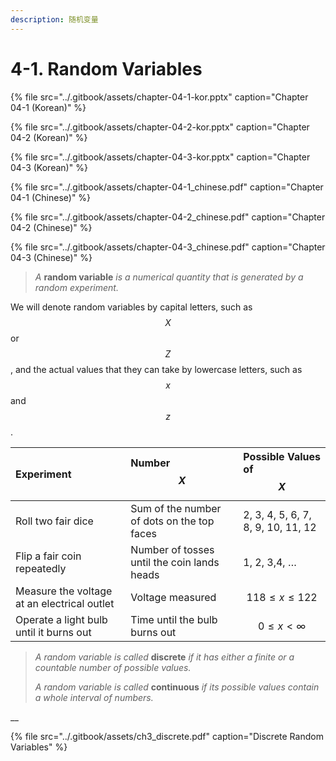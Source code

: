 ```yaml
---
description: 随机变量
---
```


# 4-1. Random Variables

{% file src="../.gitbook/assets/chapter-04-1-kor.pptx" caption="Chapter 04-1 \(Korean\)" %}

{% file src="../.gitbook/assets/chapter-04-2-kor.pptx" caption="Chapter 04-2 \(Korean\)" %}

{% file src="../.gitbook/assets/chapter-04-3-kor.pptx" caption="Chapter 04-3 \(Korean\)" %}

{% file src="../.gitbook/assets/chapter-04-1\_chinese.pdf" caption="Chapter 04-1 \(Chinese\)" %}

{% file src="../.gitbook/assets/chapter-04-2\_chinese.pdf" caption="Chapter 04-2 \(Chinese\)" %}

{% file src="../.gitbook/assets/chapter-04-3\_chinese.pdf" caption="Chapter 04-3 \(Chinese\)" %}





> _A_ **random variable** _is a numerical quantity that is generated by a random experiment._

We will denote random variables by capital letters, such as $$X$$ or $$Z$$ , and the actual values that they can take by lowercase letters, such as $$x$$ and $$z$$ .

| Experiment | Number $$X$$  | Possible Values of $$X$$  |
| :--- | :--- | :--- |
| Roll two fair dice | Sum of the number of dots on the top faces | 2, 3, 4, 5, 6, 7, 8, 9, 10, 11, 12 |
| Flip a fair coin repeatedly | Number of tosses until the coin lands heads | 1, 2, 3,4, … |
| Measure the voltage at an electrical outlet | Voltage measured | $$118 ≤ x ≤ 122$$  |
| Operate a light bulb until it burns out | Time until the bulb burns out | $$0 ≤ x < ∞$$  |



> _A random variable is called_ **discrete** _if it has either a finite or a countable number of possible values._ 
>
> _A random variable is called_ **continuous** _if its possible values contain a whole interval of numbers._

\_\_

{% file src="../.gitbook/assets/ch3\_discrete.pdf" caption="Discrete Random Variables" %}





